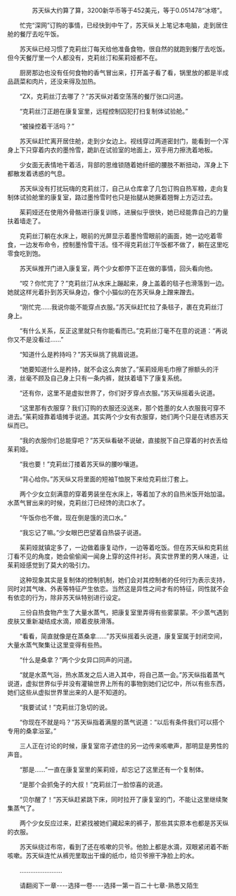 <div class="read-content j_readContent" id="">
                <p>　　　　苏天纵大约算了算，3200新华币等于452美元，等于0.051478“冰塔”。<p>　　忙完“深网”订购的事情，已经快到中午了，苏天纵关上笔记本电脑，走到居住舱的餐厅去吃午饭。<p>　　苏天纵已经习惯了克莉丝汀每天给他准备食物，很自然的就跑到餐厅去吃饭。但今天餐厅里一个人都没有，克莉丝汀和茱莉娅都不在。<p>　　厨房那边也没有任何食物的香气冒出来，打开盖子看了看，锅里放的都是半成品蔬菜和肉片，还没来得及加热。<p>　　“ZX，克莉丝汀去哪了？”苏天纵对着空荡荡的餐厅张口问道。<p>　　“克莉丝汀正趟在康复室里，远程控制囚犯打扫复制体试验舱。”<p>　　“被操控着干活吗？”<p>　　苏天纵赶忙离开居住舱，走到少女边上。视线穿过两道密封门，能看到一个浑身上下只穿着内衣的墨怜雪，跪趴在试验室的地面上，双手用力擦洗着地板。<p>　　少女面无表情地干着活，背部的思维锁随着她纤细的腰肢不断扭动，浑身上下都散发着诱惑的气息。<p>　　苏天纵没有打扰玩嗨的克莉丝汀，自己从仓库拿了几包订购自热军粮，走向复制体试验舱里的康复室，路过墨怜雪时也只是抬腿从她撅着翘臀上方迈过去。<p>　　茱莉娅还在使用外骨骼进行康复训练，进展似乎很快，她已经能靠自己的力量扶着墙走了。<p>　　克莉丝汀躺在水床上，眼前的光屏显示着墨怜雪眼前的画面，她一边吃着零食，一边发布命令，控制墨怜雪干活。怪不得克莉丝汀午饭都不做了，躺在这里吃零食吃到饱。<p>　　苏天纵推开门进入康复室，两个少女都停下正在做的事情，回头看向他。<p>　　“哎？你忙完了？”克莉丝汀从水床上蹦起来，身上盖着的毯子也滑落到一边。她就这样光着扑到苏天纵身边，像个小猫似的在苏天纵身上蹭来蹭去。<p>　　“刚忙完……我说你能不能穿点衣服。”苏天纵赶忙拉了条毯子，裹在克莉丝汀身上。<p>　　“有什么关系，反正这里就只有你能看而已。”克莉丝汀毫不在意的说道：“再说你又不是没看过……”<p>　　“知道什么是矜持吗？”苏天纵挑了挑眉说道。<p>　　“她要知道什么是矜持，就不会这么奔放了。”茱莉娅用毛巾擦了擦额头的汗液，丝毫不顾及自己身上只有一条内裤，就扶着墙下了康复系统。<p>　　“还有你，这里不是虚拟世界了，你们好歹穿点衣服。”苏天纵摇着头说道。<p>　　“这里那有衣服穿？我们订购的衣服还没送来，那个姓墨的女人衣服我可穿不进去。”茱莉娅靠着墙摊手说道。其实两个少女有衣服穿，她们两个只是在诱惑苏天纵而已。<p>　　“我的衣服你们总能穿吧？”苏天纵看破不说破，直接脱下自己穿着的衬衣丢给茱莉娅。<p>　　“我也要！”克莉丝汀搂着苏天纵的腰吵嚷道。<p>　　“背心给你。”苏天纵又将里面的短袖T恤脱下来给克莉丝汀套上。<p>　　两个少女立刻满意的穿着男装坐在水床上，等着加了水的自热米饭开始加温。水蒸气冒出来的时候，克莉丝汀已经馋的流口水了。<p>　　“午饭你也不做，现在倒是饿的流口水。”<p>　　“我忘记了嘛。”少女眼巴巴望着自热袋子说道。<p>　　茱莉娅就镇定多了，一边做着康复动作，一边等着吃饭。但在苏天纵和克莉丝汀看不见的角度，她会偷偷闻一闻身上穿的这件衬衫。真实世界里的男人味道，让茱莉娅感觉到了莫大的吸引力。<p>　　这种现象其实是复制体的控制机制，她们会对其控制者的任何行为表示支持，同时对其气味、外表等特征产生依恋。当然这是异性之间才有的特征，同性就不会有依恋的行为，除非苏天纵特别进行设定。<p>　　三份自热食物产生了大量水蒸气，把康复室里弄得有些雾蒙蒙。不少蒸气遇到皮肤又重新凝结成水滴，顺着皮肤滑落。<p>　　“看看，简直就像是在蒸桑拿……”苏天纵摇着头说道，康复室属于封闭空间，大量水蒸气聚集让这里变得有些热。<p>　　“什么是桑拿？”两个少女异口同声的问道。<p>　　“就是水蒸气浴，热水蒸发之后人进入其中，将自己蒸一会。”苏天纵指着蒸气说道，虚拟世界似乎并没有灌输世界上所有的事物到她们记忆中，所以有些东西，她们这些从虚拟世界里出来的人是不知道的。<p>　　“我要试试！”克莉丝汀急切的说。<p>　　“你现在不就是吗？”苏天纵指着满屋的蒸气说道：“以后有条件我们可以搭个专用的桑拿浴室。”<p>　　三人正在讨论的时候，康复室帘子遮住的另一边传来咳嗽声，那明显是男性的声音。<p>　　“那是……”一直在康复室里的茱莉娅，却忘记了这里还有一个复制体。<p>　　“是那个会抓兔子的大叔！”克莉丝汀一脸惊喜的说道。<p>　　“贝尔醒了！”苏天纵赶紧跳下床，同时拉开了康复室的门，不能让这里继续聚集蒸气了。<p>　　两个少女反应过来，赶紧找被她们藏起来的裤子，那些其实原本也都是苏天纵的衣服。<p>　　苏天纵绕过布帘，看到了还在咳嗽的贝爷。他脸上都是水滴，双眼紧闭着不断咳嗽。苏天纵连忙从裤兜里取出干燥的纸巾，给贝爷擦干净脸上的水。<p>　　……………………<p>　　请翻阅下一章----选择一卷----选择一第一百二十七章-熟悉又陌生<p> 
            </div>